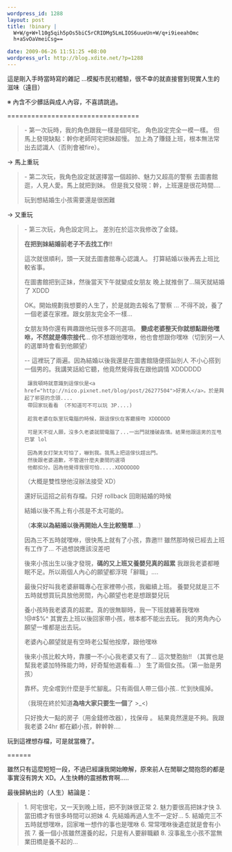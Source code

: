 ```yaml
--- 
wordpress_id: 1288
layout: post
title: !binary |
  W+W/g+W+l10g5qih5pOs5biC5rCRIDMg5LmLIOS6uueUn+W/q+i9ieeahOmc
  h+aSvOaVmeiCsg==

date: 2009-06-26 11:51:25 +08:00
wordpress_url: http://blog.xdite.net/?p=1288
---
```

這是剛入手時當時寫的雜記 ...模擬市民初體驗，很不幸的就直接嘗到現實人生的滋味（遠目）

※ 內含不少髒話與成人內容，不喜請跳過。

=================================


<blockquote>- 第一次玩時，我的角色跟我一樣是個阿宅。
  角色設定完全一模一樣。
  但馬上發現缺點：幹你老師阿宅把妹超慢。
  加上為了賺錢上班，根本無法常出去認識人（否則會被fire）。</blockquote>

  -> 馬上重玩

<blockquote>- 第二次玩，我角色設定就選擇當一個超帥、魅力又超高的警察
  去圖書館逛，人見人愛。馬上就把到妹。
  但是我又發現：幹，上班還是很花時間....

  玩到想結婚生小孩需要還是很困難</blockquote>

  -> 又重玩

<blockquote>- 第三次玩，角色設定同上。
  差別在於這次我修改了金錢。

  <strong>在把到妹結婚前老子不去找工作</strong>!!

  這次就很順利，頭一天就去圖書館專心認識人。
  打算結婚以後再去上班比較省事。

  在圖書館把到正妹，然後當天下午就變成女朋友
  晚上就推倒了...隔天就結婚了 XDDD

  OK。開始規劃我想要的人生了，於是就跑去報名了警察 ...
  不得不說，養了一個老婆在家裡。跟女朋友完全不一樣...

  女朋友時你還有興趣跟他玩很多不同選項。
  <strong>變成老婆整天你就想點跟他嘿咻，不然就是傳宗接代</strong>...
  你不想跟他嘿咻，他也會想跟你嘿咻（切到另一人的選單時會看到他願望）

  -- 這裡玩了兩遍。因為結婚以後我還是在圖書館隨便搭訕別人
      不小心搭到一個男的。我講笑話給它聽，他竟然覺得我在跟他調情 XDDDDDD

     讓我頓時就意識到這傢伙是<a href="http://nico.pixnet.net/blog/post/26277504">好男人</a>。於是興起了邪惡的念頭....
     帶回家玩看看 （不知道可不可以玩 3P....)

     趁我老婆在臥室玩電腦的時候，跟這傢伙在客廳接吻 XDDDDDD

     可是天不從人願，沒多久老婆就關電腦了...一出門就撞破姦情。結果他跟這男的互甩巴掌 lol

     因為男女打架太可怕了，嚇到我。我馬上把這傢伙趕出門。
     然後跟老婆道歉，不管選什麼夫妻間的選項
     他都扣分。因為他覺得我很可怕.....XDDDDDDD
     
   （大概是雙性戀他沒辦法接受 XD）

  還好玩這招之前有存檔。只好 rollback 回剛結婚的時候

  結婚以後不馬上有小孩是不太可能的。

 （<strong>本來以為結婚以後再開始人生比較簡單</strong>...）

  因為三不五時就嘿咻，很快馬上就有了小孩，靠邀!!!
  雖然那時候已經去上班有工作了...
  不過想說應該沒差吧

  後來小孩出生以後才發現，<strong>碼的又上班又養嬰兒真的超累</strong>
  我跟我老婆都睡眠不足。所以兩個人內心的願望都浮現「辭職」....

  最後只好叫我老婆辭職專心在家裡帶小孩，我繼續上班。
  養嬰兒就是三不五時就想買玩具放他房間，內心願望也老是想跟嬰兒玩

  養小孩時我老婆真的超累。真的很無聊時，我一下班就纏著我嘿咻 !@#$%^
  其實去上班以後回家帶小孩，根本都不能出去玩。
  我的男角內心願望一堆都是出去玩。

  老婆內心願望就是有空時老公幫他按摩，跟他嘿咻

  後來小孩比較大時，靠腰一不小心我老婆又有了...
  這次雙胞胎!! （其實也是幫我老婆加特殊能力時，好奇幫他選看看...）
  生了兩個女孩。（第一胎是男孩）

  靠杯。完全嚐到什麼是手忙腳亂。只有兩個人帶三個小孩..
  忙到快瘋掉。

  （我現在終於知道<strong>為啥大家只要生一個</strong>了 >_<)

  只好換大一點的房子（用金錢修改器），找保母 。
  結果竟然還是不夠。我跟我老婆 24hr 都在顧小孩，幹幹幹....</blockquote>

  玩到這裡想存檔，可是就當機了。

======

雖然只有這麼短短一段，不過已經讓我開始瞭解，原來前人在閒聊之間抱怨的都是事實沒有誇大 XD。人生快轉的震撼教育啊.....

最後歸納出的（人生）結論是：

<blockquote>  1. 阿宅很宅，又一天到晚上班，把不到妹很正常
  2. 魅力要很高把妹才快
  3. 當田橋才有很多時間可以把妹
  4. 先結婚再過人生不一定好...
  5. 結婚完三不五時就想嘿咻，回家唯一想作的事也是嘿咻
  6. 常常嘿咻後遺症就是會有小孩
  7. 養一個小孩雖然還養的起，只是有人要辭職顧
  8. 沒事亂生小孩不當無業田橋是養不起的...</blockquote>



